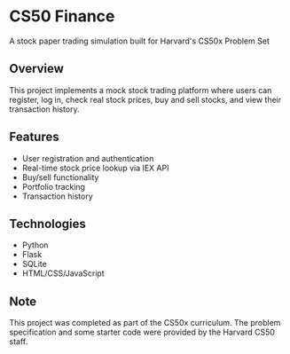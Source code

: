 # CS50 Finance
A stock paper trading simulation built for Harvard's CS50x Problem Set

## Overview
This project implements a mock stock trading platform where users can register, log in, check real stock prices, buy and sell stocks, and view their transaction history.

## Features
- User registration and authentication
- Real-time stock price lookup via IEX API
- Buy/sell functionality  
- Portfolio tracking
- Transaction history

## Technologies
- Python
- Flask
- SQLite
- HTML/CSS/JavaScript

## Note
This project was completed as part of the CS50x curriculum. The problem specification and some starter code were provided by the Harvard CS50 staff.
